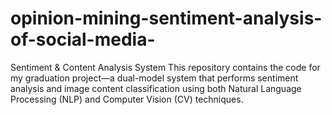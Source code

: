 # opinion-mining-sentiment-analysis-of-social-media-
Sentiment &amp; Content Analysis System This repository contains the code for my graduation project—a dual-model system that performs sentiment analysis and image content classification using both Natural Language Processing (NLP) and Computer Vision (CV) techniques.
